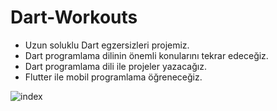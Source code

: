 # Dart-Workouts

* Uzun soluklu Dart egzersizleri projemiz.
* Dart programlama dilinin önemli konularını tekrar edeceğiz.
* Dart programlama dili ile projeler yazacağız.
* Flutter ile mobil programlama öğreneceğiz.

![index](https://user-images.githubusercontent.com/54184905/87778288-a24c0600-c833-11ea-9e32-c30ffa2e3053.png)
